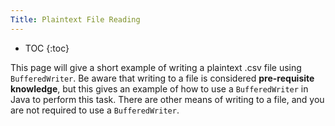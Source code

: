 ```yaml
---
Title: Plaintext File Reading
---
```


* TOC
  {:toc}

This page will give a short example of writing a plaintext .csv file using `BufferedWriter`. Be aware that writing to a file is considered **pre-requisite knowledge**, but this gives an example of how to use a `BufferedWriter` in Java to perform this task. There are other means of writing to a file, and you are not required to use a `BufferedWriter`.